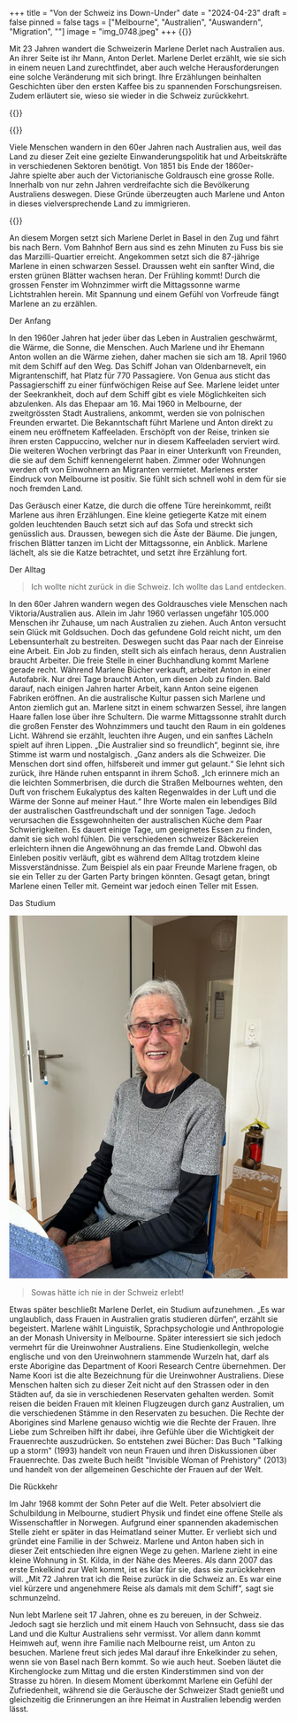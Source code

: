 +++
title = "Von der Schweiz ins Down-Under"
date = "2024-04-23"
draft = false
pinned = false
tags = ["Melbourne", "Australien", "Auswandern", "Migration", ""]
image = "img_0748.jpeg"
+++
{{<lead>}}

Mit 23 Jahren wandert die Schweizerin Marlene Derlet nach Australien aus. An ihrer Seite ist ihr Mann, Anton Derlet. Marlene Derlet erzählt, wie sie sich in einem neuen Land zurechtfindet, aber auch welche Herausforderungen eine solche Veränderung mit sich bringt. Ihre Erzählungen beinhalten Geschichten über den  ersten Kaffee bis zu spannenden Forschungsreisen. Zudem erläutert sie, wieso sie wieder in die Schweiz zurückkehrt.

{{</lead>}}

{{<box>}}

Viele Menschen wandern in den 60er Jahren nach Australien aus, weil das Land zu dieser Zeit eine gezielte Einwanderungspolitik hat und Arbeitskräfte in verschiedenen Sektoren benötigt. Von 1851 bis Ende der 1860er-Jahre spielte aber auch der Victorianische Goldrausch eine grosse Rolle. Innerhalb von nur zehn Jahren verdreifachte sich die Bevölkerung Australiens deswegen. Diese Gründe überzeugten auch Marlene und Anton in dieses vielversprechende Land zu immigrieren.

{{</box>}}

An diesem Morgen setzt sich Marlene Derlet in Basel in den Zug und fährt bis nach Bern. Vom Bahnhof Bern aus sind es zehn Minuten zu Fuss bis sie das Marzilli-Quartier erreicht. Angekommen setzt sich die 87-jährige Marlene in einen schwarzen Sessel. Draussen weht ein sanfter Wind, die ersten grünen Blätter wachsen heran. Der Frühling kommt! Durch die grossen Fenster im Wohnzimmer wirft die Mittagssonne warme Lichtstrahlen herein. Mit Spannung und einem Gefühl von Vorfreude fängt Marlene an zu erzählen.

Der Anfang

In den 1960er Jahren hat jeder über das Leben in Australien geschwärmt, die Wärme, die Sonne, die Menschen. Auch Marlene und ihr Ehemann Anton wollen an die Wärme ziehen, daher machen sie sich am 18. April 1960 mit dem Schiff auf den Weg. Das Schiff Johan van Oldenbarnevelt, ein Migrantenschiff, hat Platz für 770 Passagiere. Von Genua aus sticht das Passagierschiff zu einer fünfwöchigen Reise auf See. Marlene leidet unter der Seekrankheit, doch auf dem Schiff gibt es viele Möglichkeiten sich abzulenken. Als das Ehepaar am 16. Mai 1960 in Melbourne, der zweitgrössten Stadt Australiens, ankommt, werden sie von polnischen Freunden erwartet. Die Bekanntschaft führt Marlene und Anton direkt zu einem neu eröffnetem Kaffeeladen. Erschöpft von der Reise, trinken sie ihren ersten Cappuccino, welcher nur in diesem Kaffeeladen serviert wird. Die weiteren Wochen verbringt das Paar in einer Unterkunft von Freunden, die sie auf dem Schiff kennengelernt haben. Zimmer oder Wohnungen werden oft von Einwohnern an Migranten vermietet. Marlenes erster Eindruck von Melbourne ist positiv. Sie fühlt sich schnell wohl in dem für sie noch fremden Land.

Das Geräusch einer Katze, die durch die offene Türe hereinkommt, reißt Marlene aus ihren Erzählungen. Eine kleine getiegerte Katze mit einem golden leuchtenden Bauch setzt sich auf das Sofa und streckt sich genüsslich aus. Draussen, bewegen sich die Äste der Bäume. Die jungen, frischen Blätter tanzen im Licht der Mittagssonne, ein Anblick. Marlene lächelt, als sie die Katze betrachtet, und setzt ihre Erzählung fort.

Der Alltag

> Ich wollte nicht zurück in die Schweiz. Ich wollte das Land entdecken.

In den 60er Jahren wandern wegen des Goldrausches viele Menschen nach Viktoria/Australien aus. Allein im Jahr 1960 verlassen ungefähr 105.000 Menschen ihr Zuhause, um nach Australien zu ziehen. Auch Anton versucht sein Glück mit Goldsuchen. Doch das gefundene Gold reicht nicht, um den Lebensunterhalt zu bestreiten. Deswegen sucht das Paar nach der Einreise eine Arbeit. Ein Job zu finden, stellt sich als einfach heraus, denn Australien braucht Arbeiter. Die freie Stelle in einer Buchhandlung kommt Marlene gerade recht. Während Marlene Bücher verkauft, arbeitet Anton in einer Autofabrik. Nur drei Tage braucht Anton, um diesen Job zu finden. Bald darauf, nach einigen Jahren harter Arbeit, kann Anton seine eigenen Fabriken eröffnen. An die australische Kultur passen sich Marlene und Anton ziemlich gut an.  Marlene sitzt in einem schwarzen Sessel, ihre langen Haare fallen lose über ihre Schultern. Die warme Mittagssonne strahlt durch die großen Fenster des Wohnzimmers und taucht den Raum in ein goldenes Licht. Während sie erzählt, leuchten ihre Augen, und ein sanftes Lächeln spielt auf ihren Lippen. „Die Australier sind so freundlich“, beginnt sie, ihre Stimme ist warm und nostalgisch. „Ganz anders als die Schweizer. Die Menschen dort sind offen, hilfsbereit und immer gut gelaunt.“ Sie lehnt sich zurück, ihre Hände ruhen entspannt in ihrem Schoß. „Ich erinnere mich an die leichten Sommerbrisen, die durch die Straßen Melbournes wehten, den Duft von frischem Eukalyptus des kalten Regenwaldes in der Luft und die Wärme der Sonne auf meiner Haut.“ Ihre Worte malen ein lebendiges Bild der australischen Gastfreundschaft und der sonnigen Tage. Jedoch verursachen die Essgewohnheiten der australischen Küche dem Paar Schwierigkeiten. Es dauert einige Tage, um geeignetes Essen zu finden, damit sie sich wohl fühlen. Die verschiedenen schweizer Bäckereien erleichtern ihnen die Angewöhnung an das fremde Land. Obwohl das Einleben positiv verläuft, gibt es während dem  Alltag trotzdem kleine Missverständnisse. Zum Beispiel als ein paar Freunde Marlene fragen, ob sie ein Teller zu der Garten Party bringen könnten. Gesagt getan, bringt Marlene einen Teller mit. Gemeint war jedoch einen Teller mit Essen. 

Das Studium

![Marlene Derlet, geboren 14.09.1936, ist in den 60ern nach Australien Melbourne ausgewandert. 2008 kam sie wegen ihren Enkelkindern wieder zurück in die Schweiz. Heute lebt sie in einer kleinen Wohnung auserhalb von Basel.](img_2759.jpeg)

> Sowas hätte ich nie in der Schweiz erlebt!

Etwas später beschließt Marlene Derlet, ein Studium aufzunehmen. „Es war unglaublich, dass Frauen in Australien gratis studieren dürfen“, erzählt sie begeistert. Marlene wählt Linguistik, Sprachpsychologie und Anthropologie an der Monash University in Melbourne. Später interessiert sie sich jedoch vermehrt für die Ureinwohner Australiens. Eine Studienkollegin, welche englische und von den Ureinwohnern stammende Wurzeln hat,  darf als erste Aborigine das Department of Koori Research Centre übernehmen. Der Name Koori ist die alte Bezeichnung für die Ureinwohner Australiens. Diese Menschen halten sich zu dieser Zeit nicht auf den Strassen oder in den Städten auf, da sie in verschiedenen Reservaten gehalten werden. Somit reisen die beiden Frauen mit kleinen Flugzeugen durch ganz Australien, um die verschiedenen Stämme in den Reservaten zu besuchen. Die Rechte der Aborigines sind Marlene genauso wichtig wie die Rechte der Frauen. Ihre Liebe zum Schreiben hilft ihr dabei, ihre Gefühle über die Wichtigkeit der Frauenrechte auszudrücken. So entstehen zwei Bücher: Das Buch "Talking up a storm" (1993) handelt von neun Frauen und ihren Diskussionen über Frauenrechte. Das zweite Buch heißt "Invisible Woman of Prehistory" (2013) und handelt von der allgemeinen Geschichte der Frauen auf der Welt.

Die Rückkehr

Im Jahr 1968 kommt der Sohn Peter auf die Welt. Peter absolviert die Schulbildung in Melbourne, studiert Physik  und findet eine offene Stelle als Wissenschaftler in Norwegen. Aufgrund einer spannenden akademischen Stelle zieht er später in das Heimatland seiner Mutter. Er verliebt sich und gründet eine Familie in der Schweiz. Marlene und Anton haben sich in dieser Zeit entschieden ihre eignen Wege zu gehen. Marlene zieht in eine kleine Wohnung in St. Kilda, in der Nähe des Meeres. Als dann 2007 das erste Enkelkind zur Welt kommt, ist es klar für sie, dass sie zurückkehren will. „Mit 72 Jahren trat ich die Reise zurück in die Schweiz an. Es war eine viel kürzere und angenehmere Reise als damals mit dem Schiff“, sagt sie schmunzelnd.

Nun lebt Marlene seit 17 Jahren, ohne es zu bereuen, in der Schweiz. Jedoch sagt sie herzlich und mit einem Hauch von Sehnsucht, dass sie das Land und die Kultur Australiens sehr vermisst. Vor allem dann kommt Heimweh auf, wenn ihre Familie nach Melbourne reist, um Anton zu besuchen. Marlene freut sich jedes Mal darauf ihre Enkelkinder zu sehen, wenn sie von Basel nach Bern kommt. So wie auch heut. Soeben läutet die Kirchenglocke zum Mittag und die ersten Kinderstimmen sind von der Strasse zu hören. In diesem Moment überkommt Marlene ein Gefühl der Zufriedenheit, während sie die Geräusche der Schweizer Stadt genießt und gleichzeitig die Erinnerungen an ihre Heimat in Australien lebendig werden lässt.
